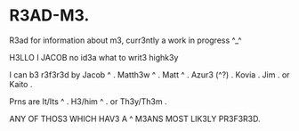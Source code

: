 # R3AD-M3.
R3ad for information about m3, curr3ntly a work in progress ^_^



H3LLO I JACOB no id3a what to writ3 highk3y


I can b3 r3f3r3d by Jacob ^ . Matth3w ^ . Matt ^ . Azur3 (^?) . Kovia . Jim . or Kaito .

Prns are It/Its ^ . H3/him ^ . or Th3y/Th3m .


ANY OF THOS3 WHICH HAV3 A ^ M3ANS MOST LIK3LY PR3F3R3D.
